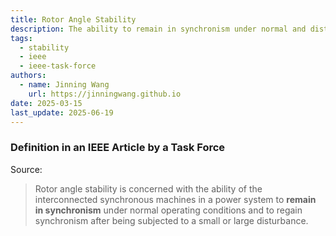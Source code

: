 ```yaml
---
title: Rotor Angle Stability
description: The ability to remain in synchronism under normal and disturbed conditions.
tags:
  - stability
  - ieee
  - ieee-task-force
authors:
  - name: Jinning Wang
    url: https://jinningwang.github.io
date: 2025-03-15
last_update: 2025-06-19
---
```


### Definition in an IEEE Article by a Task Force

Source: <d-cite key="hatziargyriou2021stability"></d-cite>

> Rotor angle stability is concerned with the ability of the interconnected synchronous machines in a power system to **remain in synchronism** under normal operating conditions and to regain synchronism after being subjected to a small or large disturbance.
